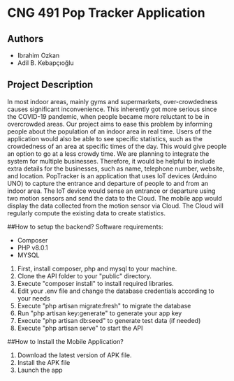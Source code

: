 # CNG 491 Pop Tracker Application

## Authors 
- Ibrahim Ozkan 
- Adil B. Kebapçıoğlu

## Project Description
In most indoor areas, mainly gyms and supermarkets, over-crowdedness causes significant
inconvenience. This inherently got more serious since the COVID-19 pandemic, when people
became more reluctant to be in overcrowded areas. Our project aims to ease this problem by
informing people about the population of an indoor area in real time. Users of the application
would also be able to see specific statistics, such as the crowdedness of an area at specific times
of the day. This would give people an option to go at a less crowdy time. We are planning to
integrate the system for multiple businesses. Therefore, it would be helpful to include extra
details for the businesses, such as name, telephone number, website, and location. PopTracker is
an application that uses IoT devices (Arduino UNO) to capture the entrance and departure of
people to and from an indoor area. The IoT device would sense an entrance or departure using
two motion sensors and send the data to the Cloud. The mobile app would display the data
collected from the motion sensor via Cloud. The Cloud will regularly compute the existing data
to create statistics.

##How to setup the backend?
Software requirements:
- Composer
- PHP v8.0.1
- MYSQL

1. First, install composer, php and mysql to your machine. 
2. Clone the API folder to your "public" directory. 
3. Execute "composer install" to install required libraries. 
4. Edit your .env file and change the database credentials according to your needs
5. Execute "php artisan migrate:fresh" to migrate the database
6. Run "php artisan key:generate" to generate your app key
7. Execute "php artisan db:seed" to generate test data (if needed)
8. Execute "php artisan serve" to start the API

##How to Install the Mobile Application?
1. Download the latest version of APK file.
2. Install the APK file
3. Launch the app


